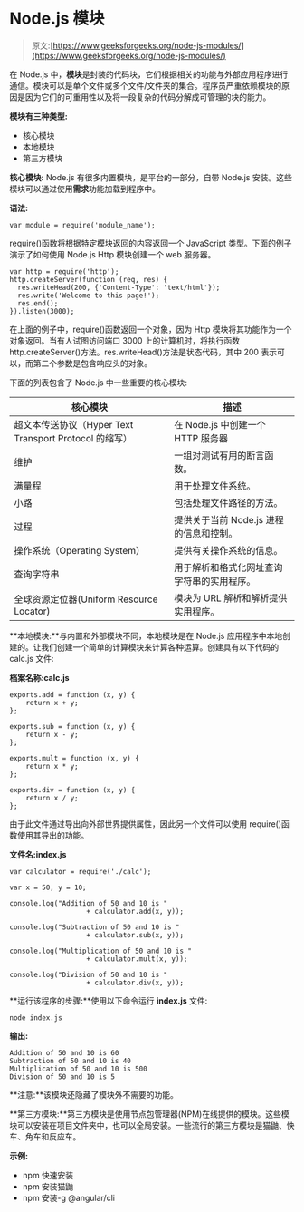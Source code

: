 # Node.js 模块

> 原文:[https://www.geeksforgeeks.org/node-js-modules/](https://www.geeksforgeeks.org/node-js-modules/)

在 Node.js 中，**模块**是封装的代码块，它们根据相关的功能与外部应用程序进行通信。模块可以是单个文件或多个文件/文件夹的集合。程序员严重依赖模块的原因是因为它们的可重用性以及将一段复杂的代码分解成可管理的块的能力。

**模块有三种类型:**

*   核心模块
*   本地模块
*   第三方模块

**核心模块:** Node.js 有很多内置模块，是平台的一部分，自带 Node.js 安装。这些模块可以通过使用**需求**功能加载到程序中。

**语法:**

```
var module = require('module_name');
```

require()函数将根据特定模块返回的内容返回一个 JavaScript 类型。下面的例子演示了如何使用 Node.js Http 模块创建一个 web 服务器。

```
var http = require('http');
http.createServer(function (req, res) {
  res.writeHead(200, {'Content-Type': 'text/html'});
  res.write('Welcome to this page!');
  res.end();
}).listen(3000);
```

在上面的例子中，require()函数返回一个对象，因为 Http 模块将其功能作为一个对象返回。当有人试图访问端口 3000 上的计算机时，将执行函数 http.createServer()方法。res.writeHead()方法是状态代码，其中 200 表示可以，而第二个参数是包含响应头的对象。

下面的列表包含了 Node.js 中一些重要的核心模块:

| 核心模块 | 描述 |
| --- | --- |
| 超文本传送协议（Hyper Text Transport Protocol 的缩写） | 在 Node.js 中创建一个 HTTP 服务器 |
| 维护 | 一组对测试有用的断言函数。 |
| 满量程 | 用于处理文件系统。 |
| 小路 | 包括处理文件路径的方法。 |
| 过程 | 提供关于当前 Node.js 进程的信息和控制。 |
| 操作系统（Operating System） | 提供有关操作系统的信息。 |
| 查询字符串 | 用于解析和格式化网址查询字符串的实用程序。 |
| 全球资源定位器(Uniform Resource Locator) | 模块为 URL 解析和解析提供实用程序。 |

**本地模块:**与内置和外部模块不同，本地模块是在 Node.js 应用程序中本地创建的。让我们创建一个简单的计算模块来计算各种运算。创建具有以下代码的 calc.js 文件:

**档案名称:calc.js**

```
exports.add = function (x, y) { 
    return x + y; 
}; 

exports.sub = function (x, y) { 
    return x - y; 
}; 

exports.mult = function (x, y) { 
    return x * y; 
}; 

exports.div = function (x, y) { 
    return x / y; 
};
```

由于此文件通过导出向外部世界提供属性，因此另一个文件可以使用 require()函数使用其导出的功能。

**文件名:index.js**

```
var calculator = require('./calc'); 

var x = 50, y = 10; 

console.log("Addition of 50 and 10 is "
                   + calculator.add(x, y)); 

console.log("Subtraction of 50 and 10 is "
                   + calculator.sub(x, y)); 

console.log("Multiplication of 50 and 10 is "
                   + calculator.mult(x, y)); 

console.log("Division of 50 and 10 is " 
                   + calculator.div(x, y)); 
```

**运行该程序的步骤:**使用以下命令运行 **index.js** 文件:

```
node index.js
```

**输出:**

```
Addition of 50 and 10 is 60
Subtraction of 50 and 10 is 40
Multiplication of 50 and 10 is 500
Division of 50 and 10 is 5

```

**注意:**该模块还隐藏了模块外不需要的功能。

**第三方模块:**第三方模块是使用节点包管理器(NPM)在线提供的模块。这些模块可以安装在项目文件夹中，也可以全局安装。一些流行的第三方模块是猫鼬、快车、角车和反应车。

**示例:**

*   npm 快速安装
*   npm 安装猫鼬
*   npm 安装-g @angular/cli